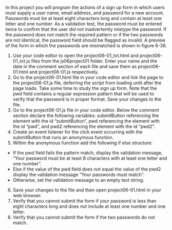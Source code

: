 In this project you will program the actions of a sign up form in which users must supply a user name, email address, and password for a new account. Passwords must be at least eight characters long and contain at least one letter and one number. As a validation test, the password must be entered twice to confirm that the user did not inadvertently mistype the password. If the password does not match the required pattern or if the two passwords are not identical, the password field should be flagged as invalid. A preview of the form in which the passwords are mismatched is shown in figure 6-38.
1. Use your code editor to open the project06-01_txt.html and project06-01_txt.js files from the js06project01 folder. Enter your name and the date in the comment section of each file and save them as project06-01.html and project06-01.js respectively. 
2. Go to the project06-01.html file in your code editor and link the page to the project06-01.js file, deferring the script from loading until after the page loads. Take some time to study the sign up form. Note that the pwd field contains a regular expression pattern that will be used to verify that the password is in proper format. Save your changes to the file. 
3. Go to the project06-01.js file in your code editor. Below the comment section declare the following variables: submitButton referencing the element with the id “submitButton”, pwd referencing the element with the id “pwd”, and pwd2 referencing the element with the id “pwd2”. 
4. Create an event listener for the click event occurring with the submitButton that runs an anonymous function.
5. Within the anonymous function add the following if else structure:
- If the pwd field fails the pattern match, display the validation message, “Your password must be at least 8 characters with at least one letter and one number”. 
- Else if the value of the pwd field does not equal the value of the pwd2 display the validation message “Your passwords must match”. 
- Otherwise, set the validation message to an empty text string. 
6. Save your changes to the file and then open project06-01.html in your web browser. 
7. Verify that you cannot submit the form if your password is less than eight characters long and does not include at least one number and one letter. 
8. Verify that you cannot submit the form if the two passwords do not match. 

